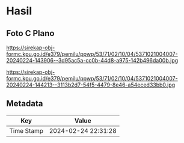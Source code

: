 # Hasil

## Foto C Plano

https://sirekap-obj-formc.kpu.go.id/e379/pemilu/ppwp/53/71/02/10/04/5371021004007-20240224-143906--3d95ac5a-cc0b-44d8-a975-142b496da00b.jpg

https://sirekap-obj-formc.kpu.go.id/e379/pemilu/ppwp/53/71/02/10/04/5371021004007-20240224-144213--3113b2d7-54f5-4479-8e46-a54eced33bb0.jpg


## Metadata

| Key        | Value               |
| ---------- | ------------------- |
| Time Stamp | 2024-02-24 22:31:28 |



